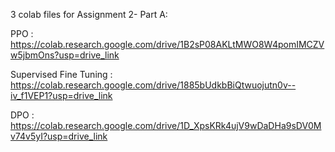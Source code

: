 3 colab files for Assignment 2- Part A:

PPO : https://colab.research.google.com/drive/1B2sP08AKLtMWO8W4pomIMCZVw5jbmOns?usp=drive_link

Supervised Fine Tuning : https://colab.research.google.com/drive/1885bUdkbBiQtwuojutn0v--iv_f1VEP1?usp=drive_link

DPO : https://colab.research.google.com/drive/1D_XpsKRk4ujV9wDaDHa9sDV0Mv74v5yI?usp=drive_link
